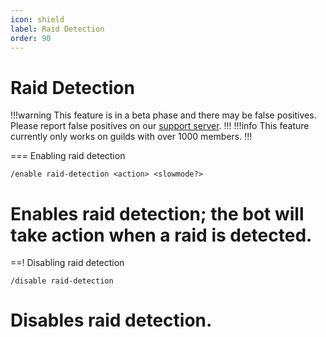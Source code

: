```yaml
---
icon: shield
label: Raid Detection
order: 90
---
```


# Raid Detection

!!!warning
This feature is in a beta phase and there may be false positives. Please report false positives on our [support server](https://discord.gg/uuDZzBsNvA).
!!!
!!!info
This feature currently only works on guilds with over 1000 members.
!!!

=== Enabling raid detection
```
/enable raid-detection <action> <slowmode?>
```
Enables raid detection; the bot will take action when a raid is detected. 
===

==! Disabling raid detection
```
/disable raid-detection
```
Disables raid detection.
===
